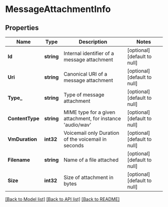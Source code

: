 # MessageAttachmentInfo

## Properties
Name | Type | Description | Notes
------------ | ------------- | ------------- | -------------
**Id** | **string** | Internal identifier of a message attachment | [optional] [default to null]
**Uri** | **string** | Canonical URI of a message attachment | [optional] [default to null]
**Type_** | **string** | Type of message attachment | [optional] [default to null]
**ContentType** | **string** | MIME type for a given attachment, for instance &#39;audio/wav&#39; | [optional] [default to null]
**VmDuration** | **int32** | Voicemail only Duration of the voicemail in seconds | [optional] [default to null]
**Filename** | **string** | Name of a file attached | [optional] [default to null]
**Size** | **int32** | Size of attachment in bytes | [optional] [default to null]

[[Back to Model list]](../README.md#documentation-for-models) [[Back to API list]](../README.md#documentation-for-api-endpoints) [[Back to README]](../README.md)


